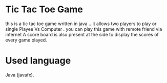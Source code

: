 # Tic Tac Toe Game
this is a tic tac toe game written in java ...it allows two players to play or single Playee Vs Computer . 
you can play this game with remote friend via internet 
A score board is also present at the side to display the scores of every game played.

# Used language
Java (javafx).

